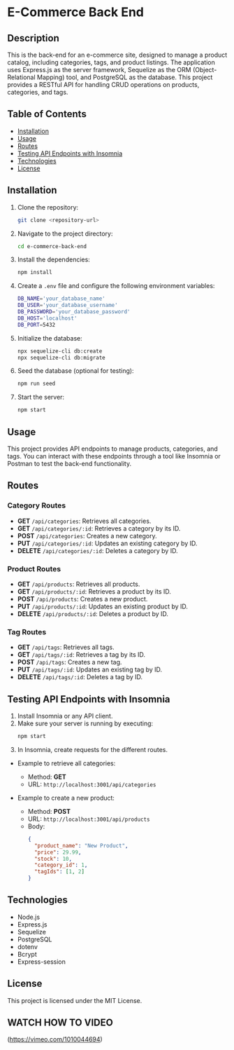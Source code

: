 # E-Commerce Back End

## Description

This is the back-end for an e-commerce site, designed to manage a product catalog, including categories, tags, and product listings. The application uses Express.js as the server framework, Sequelize as the ORM (Object-Relational Mapping) tool, and PostgreSQL as the database. This project provides a RESTful API for handling CRUD operations on products, categories, and tags.

## Table of Contents

- [Installation](#installation)
- [Usage](#usage)
- [Routes](#routes)
- [Testing API Endpoints with Insomnia](#testing-api-endpoints-with-insomnia)
- [Technologies](#technologies)
- [License](#license)

## Installation

1. Clone the repository:
    ```bash
    git clone <repository-url>
    ```
2. Navigate to the project directory:
    ```bash
    cd e-commerce-back-end
    ```
3. Install the dependencies:
    ```bash
    npm install
    ```
4. Create a `.env` file and configure the following environment variables:
    ```bash
    DB_NAME='your_database_name'
    DB_USER='your_database_username'
    DB_PASSWORD='your_database_password'
    DB_HOST='localhost'
    DB_PORT=5432
    ```
5. Initialize the database:
    ```bash
    npx sequelize-cli db:create
    npx sequelize-cli db:migrate
    ```
6. Seed the database (optional for testing):
    ```bash
    npm run seed
    ```
7. Start the server:
    ```bash
    npm start
    ```

## Usage

This project provides API endpoints to manage products, categories, and tags. You can interact with these endpoints through a tool like Insomnia or Postman to test the back-end functionality.

## Routes

### Category Routes

- **GET** `/api/categories`: Retrieves all categories.
- **GET** `/api/categories/:id`: Retrieves a category by its ID.
- **POST** `/api/categories`: Creates a new category.
- **PUT** `/api/categories/:id`: Updates an existing category by ID.
- **DELETE** `/api/categories/:id`: Deletes a category by ID.

### Product Routes

- **GET** `/api/products`: Retrieves all products.
- **GET** `/api/products/:id`: Retrieves a product by its ID.
- **POST** `/api/products`: Creates a new product.
- **PUT** `/api/products/:id`: Updates an existing product by ID.
- **DELETE** `/api/products/:id`: Deletes a product by ID.

### Tag Routes

- **GET** `/api/tags`: Retrieves all tags.
- **GET** `/api/tags/:id`: Retrieves a tag by its ID.
- **POST** `/api/tags`: Creates a new tag.
- **PUT** `/api/tags/:id`: Updates an existing tag by ID.
- **DELETE** `/api/tags/:id`: Deletes a tag by ID.

## Testing API Endpoints with Insomnia

1. Install Insomnia or any API client.
2. Make sure your server is running by executing:
    ```bash
    npm start
    ```
3. In Insomnia, create requests for the different routes.

- Example to retrieve all categories:
    - Method: **GET**
    - URL: `http://localhost:3001/api/categories`
  
- Example to create a new product:
    - Method: **POST**
    - URL: `http://localhost:3001/api/products`
    - Body:
      ```json
      {
        "product_name": "New Product",
        "price": 29.99,
        "stock": 10,
        "category_id": 1,
        "tagIds": [1, 2]
      }
      ```

## Technologies

- Node.js
- Express.js
- Sequelize
- PostgreSQL
- dotenv
- Bcrypt
- Express-session

## License

This project is licensed under the MIT License.

## WATCH HOW TO VIDEO
(https://vimeo.com/1010044694)